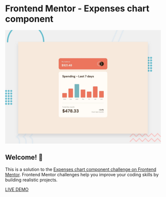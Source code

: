 # Frontend Mentor - Expenses chart component

![Design preview for the Expenses chart component coding challenge](./images/desktop-preview.jpg)

## Welcome! 👋

This is a solution to the [Expenses chart component challenge on Frontend Mentor](https://www.frontendmentor.io/challenges/expenses-chart-component-e7yJBUdjwt). Frontend Mentor challenges help you improve your coding skills by building realistic projects.

[LIVE DEMO](https://ils01.github.io/expenses-chart-component/)
